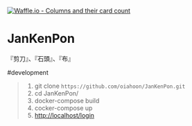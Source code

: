 [![Waffle.io - Columns and their card count](https://badge.waffle.io/oiahoon/JanKenPon.png?columns=all)](https://waffle.io/oiahoon/JanKenPon?utm_source=badge)
# JanKenPon
『剪刀』、『石頭』、『布』


#development

> 1. git clone `https://github.com/oiahoon/JanKenPon.git`
> 2. cd JanKenPon/
> 3. docker-compose build
> 4. cocker-compose up
> 5. [http://localhost/login](http://localhost/login)
